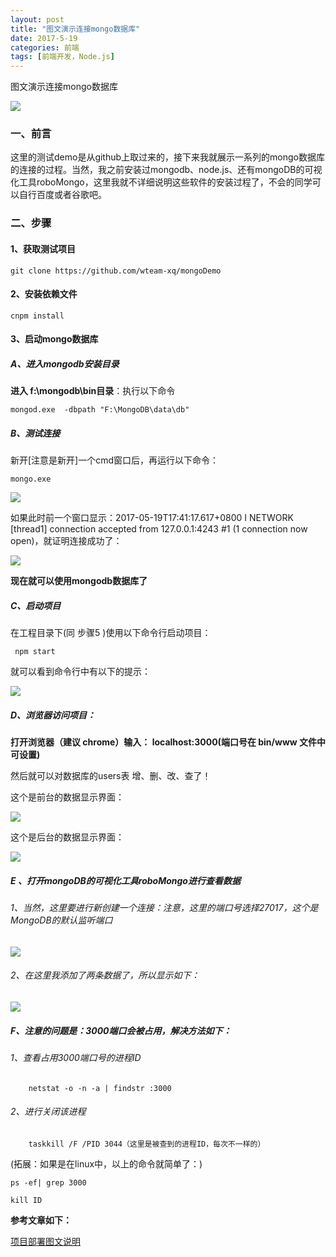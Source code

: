 ```yaml
---
layout: post
title: "图文演示连接mongo数据库"
date: 2017-5-19
categories: 前端
tags: [前端开发，Node.js]
---
```


图文演示连接mongo数据库

![](http://oq2sjn05e.bkt.clouddn.com/2017-5-19-FEW-show%20the%20connection%20to%20the%20mongo%20database%20.jpeg)

<!-- more -->

### 一、前言

这里的测试demo是从github上取过来的，接下来我就展示一系列的mongo数据库的连接的过程。当然，我之前安装过mongodb、node.js、还有mongoDB的可视化工具roboMongo，这里我就不详细说明这些软件的安装过程了，不会的同学可以自行百度或者谷歌吧。

### 二、步骤

#### 1、获取测试项目

	git clone https://github.com/wteam-xq/mongoDemo

#### 2、安装依赖文件
 
    cnpm install

#### 3、启动mongo数据库

##### A、进入mongodb安装目录

**进入 f:\mongodb\bin目录**：执行以下命令

    mongod.exe  -dbpath "F:\MongoDB\data\db"

##### B、测试连接

新开[注意是新开]一个cmd窗口后，再运行以下命令：

    mongo.exe 

![](http://oq2sjn05e.bkt.clouddn.com/2017-5-19-FEW-show%20the%20connection%20to%20the%20mongo%20database-2.png)

如果此时前一个窗口显示：2017-05-19T17:41:17.617+0800 I NETWORK  [thread1] connection accepted from 127.0.0.1:4243 #1 (1 connection now open)，就证明连接成功了：

![](http://oq2sjn05e.bkt.clouddn.com/2017-5-19-FEW-show%20the%20connection%20to%20the%20mongo%20database-1.png)

**现在就可以使用mongodb数据库了**

##### C、启动项目

在工程目录下(同 步骤5 )使用以下命令行启动项目：

     npm start

就可以看到命令行中有以下的提示：

![](http://oq2sjn05e.bkt.clouddn.com/2017-5-19-FEW-show%20the%20connection%20to%20the%20mongo%20database-3.png)

##### D、浏览器访问项目：

**打开浏览器（建议 chrome）输入： localhost:3000(端口号在 bin/www 文件中可设置)**

然后就可以对数据库的users表 增、删、改、查了！ 

这个是前台的数据显示界面：

![](http://oq2sjn05e.bkt.clouddn.com/2017-5-19-FEW-show%20the%20connection%20to%20the%20mongo%20database-4.png)

这个是后台的数据显示界面：

![](http://oq2sjn05e.bkt.clouddn.com/2017-5-19-FEW-show%20the%20connection%20to%20the%20mongo%20database-5.png)

##### E 、打开mongoDB的可视化工具roboMongo进行查看数据

###### 1、当然，这里要进行新创建一个连接：注意，这里的端口号选择27017，这个是MongoDB的默认监听端口

![](http://oq2sjn05e.bkt.clouddn.com/2017-5-19-FEW-show%20the%20connection%20to%20the%20mongo%20database-7.png)

###### 2、在这里我添加了两条数据了，所以显示如下：

![](http://oq2sjn05e.bkt.clouddn.com/2017-5-19-FEW-show%20the%20connection%20to%20the%20mongo%20database-6.png)

##### F、注意的问题是：3000端口会被占用，解决方法如下：

###### 1、查看占用3000端口号的进程ID				   
			
		netstat -o -n -a | findstr :3000

###### 2、进行关闭该进程

		taskkill /F /PID 3044（这里是被查到的进程ID，每次不一样的）


(拓展：如果是在linux中，以上的命令就简单了：)

    ps -ef| grep 3000

    kill ID 



**参考文章如下：**

<a href="https://github.com/wteam-xq/mongoDemo/blob/master/graphTutorial.md">项目部署图文说明</a>





